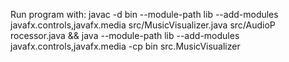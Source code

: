 Run program with: javac -d bin --module-path lib --add-modules javafx.controls,javafx.media src/MusicVisualizer.java src/AudioP
rocessor.java && java --module-path lib --add-modules javafx.controls,javafx.media -cp bin src.MusicVisualizer